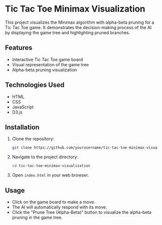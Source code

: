 
# Tic Tac Toe Minimax Visualization

This project visualizes the Minimax algorithm with alpha-beta pruning for a Tic Tac Toe game. It demonstrates the decision-making process of the AI by displaying the game tree and highlighting pruned branches.

## Features
- Interactive Tic Tac Toe game board
- Visual representation of the game tree
- Alpha-beta pruning visualization

## Technologies Used
- HTML
- CSS
- JavaScript
- D3.js

## Installation

1. Clone the repository:
   ```sh
   git clone https://github.com/yourusername/tic-tac-toe-minimax-visualization.git
   ```

2. Navigate to the project directory:
   ```sh
   cd tic-tac-toe-minimax-visualization
   ```

3. Open `index.html` in your web browser.

## Usage

- Click on the game board to make a move.
- The AI will automatically respond with its move.
- Click the "Prune Tree (Alpha-Beta)" button to visualize the alpha-beta pruning in the game tree.
